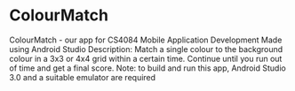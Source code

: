# ColourMatch
ColourMatch - our app for CS4084 Mobile Application Development Made using Android Studio 
Description: Match a single colour to the background colour in a 3x3 or 4x4 grid within a certain time. 
Continue until you run out of time and get a final score.
Note: to build and run this app, Android Studio 3.0 and a suitable emulator are required
